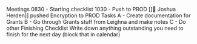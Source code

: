 Meetings
0830 - Starting checklist
1030 - Push to PROD
[[👤 Joshua Herden]] pushed Encryption to PROD
Tasks
A - Create documentation for Grants
B - Go through Grants stuff from Leighna and make notes
C - Do other
Finishing Checklist
Write down anything outstanding you need to finish for the next day (block that in calendar)
